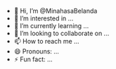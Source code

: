 - 👋 Hi, I’m @MinahasaBelanda
- 👀 I’m interested in ...
- 🌱 I’m currently learning ...
- 💞️ I’m looking to collaborate on ...
- 📫 How to reach me ...
- 😄 Pronouns: ...
- ⚡ Fun fact: ...

<!---
MinahasaBelanda/MinahasaBelanda is a ✨ special ✨ repository because its `README.md` (this file) appears on your GitHub profile.
You can click the Preview link to take a look at your changes.
--->
